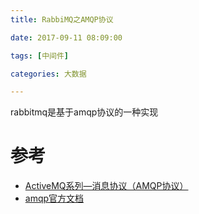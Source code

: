 ```yaml
---
title: RabbiMQ之AMQP协议

date: 2017-09-11 08:09:00

tags: [中间件]

categories: 大数据

---
```

rabbitmq是基于amqp协议的一种实现

<!-- more --> 
  

# 参考 
* [ActiveMQ系列—消息协议（AMQP协议）](https://www.xuejiayuan.net/blog/60a9cc9f53e6420fa4c48c99e8178cd2) 
* [amqp官方文档](http://www.amqp.org/resources/download)